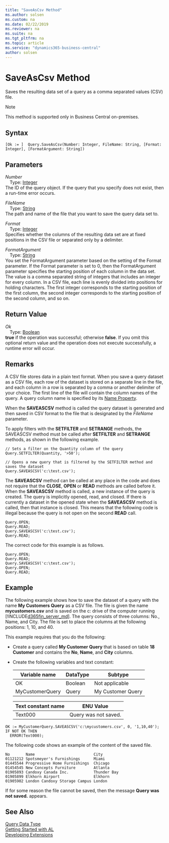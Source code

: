 ```yaml
---
title: "SaveAsCsv Method"
ms.author: solsen
ms.custom: na
ms.date: 02/22/2019
ms.reviewer: na
ms.suite: na
ms.tgt_pltfrm: na
ms.topic: article
ms.service: "dynamics365-business-central"
author: solsen
---
```

[//]: # (START>DO_NOT_EDIT)
[//]: # (IMPORTANT:Do not edit any of the content between here and the END>DO_NOT_EDIT.)
[//]: # (Any modifications should be made in the .xml files in the ModernDev repo.)
# SaveAsCsv Method
Saves the resulting data set of a query as a comma separated values (CSV) file.

> [!NOTE]
> This method is supported only in Business Central on-premises.

## Syntax
```
[Ok := ]  Query.SaveAsCsv(Number: Integer, FileName: String, [Format: Integer], [FormatArgument: String])
```
## Parameters
*Number*  
&emsp;Type: [Integer](../integer/integer-data-type.md)  
The ID of the query object. If the query that you specify does not exist, then a run-time error occurs.
        
*FileName*  
&emsp;Type: [String](../string/string-data-type.md)  
The path and name of the file that you want to save the query data set to.
        
*Format*  
&emsp;Type: [Integer](../integer/integer-data-type.md)  
Specifies whether the columns of the resulting data set are at fixed positions in the CSV file or separated only by a delimiter.
        
*FormatArgument*  
&emsp;Type: [String](../string/string-data-type.md)  
You set the FormatArgument parameter based on the setting of the Format parameter. If the Format parameter is set to 0, then the FormatArgument parameter specifies the starting position of each column in the data set. The value is a comma separated string of integers that includes an integer for every column. In a CSV file, each line is evenly divided into positions for holding characters. The first integer corresponds to the starting position of the first column, the second integer corresponds to the starting position of the second column, and so on.
          


## Return Value
*Ok*  
&emsp;Type: [Boolean](../boolean/boolean-data-type.md)  
**true** if the operation was successful; otherwise **false**.  If you omit this optional return value and the operation does not execute successfully, a runtime error will occur.    


[//]: # (IMPORTANT: END>DO_NOT_EDIT)

## Remarks  
 A CSV file stores data in a plain text format. When you save a query dataset as a CSV file, each row of the dataset is stored on a separate line in the file, and each column in a row is separated by a comma or another delimiter of your choice. The first line of the file will contain the column names of the query. A query column name is specified by its [Name Property](../../properties/devenv-name-property.md).  

 When the **SAVEASCSV** method is called the query dataset is generated and then saved in CSV format to the file that is designated by the *FileName* parameter.  

 To apply filters with the **SETFILTER** and **SETRANGE** methods, the SAVEASCSV method must be called after **SETFILTER** and **SETRANGE** methods, as shown in the following example.  

```  
// Sets a filter on the Quantity column of the query  
Query.SETFILTER(Quantity, '>50');  

// Opens a new query that is filtered by the SETFILTER method and saves the dataset  
Query.SAVEASCSV('c:\test.csv');  
```  

 The **SAVEASCSV** method can be called at any place in the code and does not require that the **CLOSE**, **OPEN** or **READ** methods are called before it. When the **SAVEASCSV** method is called, a new instance of the query is created. The query is implicitly opened, read, and closed. If there is currently a dataset in the opened state when the **SAVEASCSV** method is called, then that instance is closed. This means that the following code is illegal because the query is not open on the second **READ** call.  

```  
Query.OPEN;  
Query.READ;  
Query.SAVEASCSV('c:\test.csv');  
Query.READ;   
```  

 The correct code for this example is as follows.  

```  
Query.OPEN;  
Query.READ;  
Query.SAVEASCSV('c:\test.csv');  
Query.OPEN;  
Query.READ;   
```  

## Example  
 The following example shows how to save the dataset of a query with the name **My Customers Query** as a CSV file. The file is given the name **mycustomers.csv** and is saved on the c: drive of the computer running [!INCLUDE[d365fin_server_md](../../includes/d365fin_server_md.md)]. The query consists of three columns: No., Name, and City. The file is set to place the columns at the following positions: 1, 10, and 40.  

 This example requires that you do the following:  

-   Create a query called **My Customer Query** that is based on table **18 Customer** and contains the **No**, **Name**, and **City** columns. <!--NAV For more information, see [How to: Create Queries](How-to-Create-Queries.md). -->  

-   Create the following variables and text constant:  

    |Variable name|DataType|Subtype|  
    |-------------------|--------------|-------------|  
    |OK|Boolean|Not applicable|  
    |MyCustomerQuery|Query|My Customer Query|  

    |Text constant name|ENU Value|  
    |------------------------|---------------|  
    |Text000|Query was not saved.|  

```  
OK := MyCustomerQuery.SAVEASCSV('c:\mycustomers.csv', 0, '1,10,40');  
IF NOT OK THEN  
  ERROR(Text000);  
```  

 The following code shows an example of the content of the saved file.  

```  
No       Name                          City  
01121212 Spotsmeyer's Furnishings      Miami  
01445544 Progressive Home Furnishings  Chicago  
01454545 New Concepts Furniture        Atlanta  
01905893 Candoxy Canada Inc.           Thunder Bay  
01905899 Elkhorn Airport               Elkhorn  
01905902 London Candoxy Storage Campus London  

```  

 If for some reason the file cannot be saved, then the message **Query was not saved.** appears.


## See Also
[Query Data Type](query-data-type.md)  
[Getting Started with AL](../../devenv-get-started.md)  
[Developing Extensions](../../devenv-dev-overview.md)